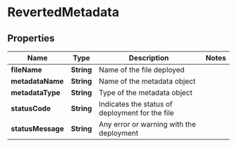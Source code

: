 

# RevertedMetadata


## Properties

| Name | Type | Description | Notes |
|------------ | ------------- | ------------- | -------------|
|**fileName** | **String** | Name of the file deployed |  |
|**metadataName** | **String** | Name of the metadata object |  |
|**metadataType** | **String** | Type of the metadata object |  |
|**statusCode** | **String** | Indicates the status of deployment for the file |  |
|**statusMessage** | **String** | Any error or warning with the deployment |  |



